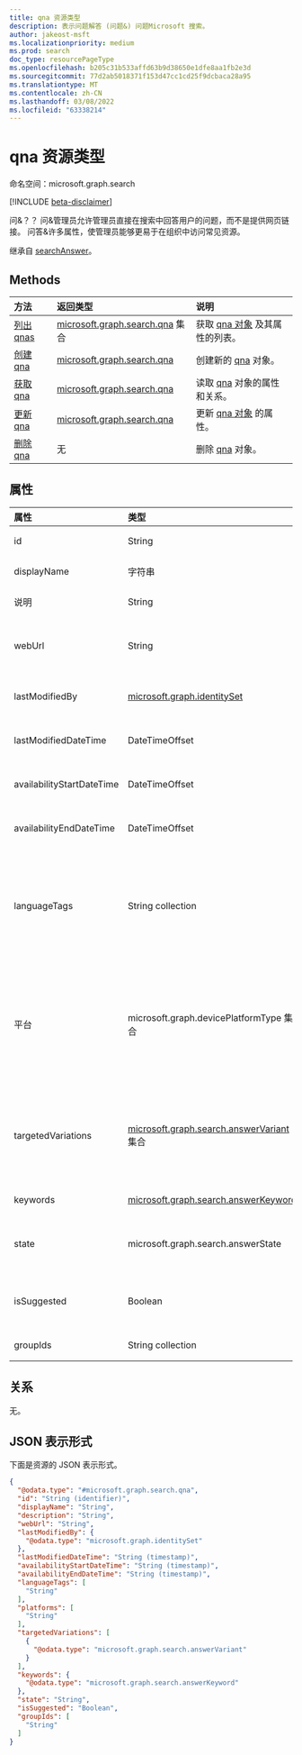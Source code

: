 ```yaml
---
title: qna 资源类型
description: 表示问题解答 (问题&) 问题Microsoft 搜索。
author: jakeost-msft
ms.localizationpriority: medium
ms.prod: search
doc_type: resourcePageType
ms.openlocfilehash: b205c31b533affd63b9d38650e1dfe8aa1fb2e3d
ms.sourcegitcommit: 77d2ab5018371f153d47cc1cd25f9dcbaca28a95
ms.translationtype: MT
ms.contentlocale: zh-CN
ms.lasthandoff: 03/08/2022
ms.locfileid: "63338214"
---
```

# <a name="qna-resource-type"></a>qna 资源类型

命名空间：microsoft.graph.search

[!INCLUDE [beta-disclaimer](../../includes/beta-disclaimer.md)]

问&？？ 问&管理员允许管理员直接在搜索中回答用户的问题，而不是提供网页链接。 问答&许多属性，使管理员能够更易于在组织中访问常见资源。

继承自 [searchAnswer](../resources/search-searchAnswer.md)。

## <a name="methods"></a>Methods
|方法|返回类型|说明|
|:---|:---|:---|
|[列出 qnas](../api/search-searchentity-list-qnas.md)|[microsoft.graph.search.qna](../resources/search-qna.md) 集合|获取 [qna 对象](../resources/search-qna.md) 及其属性的列表。|
|[创建 qna](../api/search-searchentity-post-qnas.md)|[microsoft.graph.search.qna](../resources/search-qna.md)|创建新的 [qna](../resources/search-qna.md) 对象。|
|[获取 qna](../api/search-qna-get.md)|[microsoft.graph.search.qna](../resources/search-qna.md)|读取 [qna](../resources/search-qna.md) 对象的属性和关系。|
|[更新 qna](../api/search-qna-update.md)|[microsoft.graph.search.qna](../resources/search-qna.md)|更新 [qna 对象](../resources/search-qna.md) 的属性。|
|[删除 qna](../api/search-qna-delete.md)|无|删除 [qna](../resources/search-qna.md) 对象。|

## <a name="properties"></a>属性
|属性|类型|说明|
|:---|:---|:---|
|id|String|qna (GUID) 的唯一标识符。 继承自 [实体](../resources/entity.md)。|
|displayName|字符串|搜索结果中显示的问题。 继承自 [searchAnswer](../resources/search-searchAnswer.md)。|
|说明|String|搜索结果中显示的答案。 继承自 [searchAnswer](../resources/search-searchAnswer.md)。|
|webUrl|String|Qna URL 链接。 当用户在搜索结果中单击此 qna 时，他们将转到此 URL。 继承自 [searchAnswer](../resources/search-searchAnswer.md)。|
|lastModifiedBy|[microsoft.graph.identitySet](../resources/identityset.md)|创建或上次修改 qna 的用户的详细信息。 继承自 [searchAnswer](../resources/search-searchAnswer.md)。 只读。 |
|lastModifiedDateTime|DateTimeOffset| 创建或编辑 qna 的时间戳。 继承自 [searchAnswer](../resources/search-searchAnswer.md)。 只读。|
|availabilityStartDateTime|DateTimeOffset|qna 开始显示为搜索结果的时间戳。 设置为" `null` 始终可用"。|
|availabilityEndDateTime|DateTimeOffset|qna 停止显示为搜索结果的时间戳。 设置为" `null` 始终可用"。|
|languageTags|String collection|地理位置特定且可查看此 QnA 的语言名称列表。 每个语言标记值都遵循 {language}-{REGION} 模式。 例如，美国 `en-US` 使用的英语。 有关 [可能值的列表](search-api-answers-overview.md#supported-language-tags) ，请参阅支持的语言标记。 |
|平台|microsoft.graph.devicePlatformType 集合|能够查看此问答的设备和操作系统列表。 可取值为：`unknown`、`android`、`androidForWork`、`ios`、`macOS`、`windowsPhone81`、`windowsPhone81AndLater`、`windows10AndLater`、`androidWorkProfile`、`androidASOP`。|
|targetedVariations|[microsoft.graph.search.answerVariant](../resources/search-answerVariant.md) 集合|qna 的变体，适用于不同的国家/地区或设备。 当你需要根据用户的设备、国家/地区或两者向用户显示不同的内容时，请使用 。 日期和组设置将应用于所有变体。|
|keywords|[microsoft.graph.search.answerKeyword](../resources/search-answerKeyword.md)|触发此 qna 显示在搜索结果中的关键字。|
|state|microsoft.graph.search.answerState|qna 的状态。 可能的值是：、`published``draft`、`excluded`或 `unknownFutureValue`。|
|isSuggested|Boolean| 如此 如果此 qna 是由用户建议给管理员或由 Microsoft 进行缩小建议。 只读。|
|groupIds|String collection|能够查看此 qna 的安全组列表。|


## <a name="relationships"></a>关系
无。

## <a name="json-representation"></a>JSON 表示形式
下面是资源的 JSON 表示形式。
<!-- {
  "blockType": "resource",
  "keyProperty": "id",
  "@odata.type": "microsoft.graph.search.qna",
  "baseType": "microsoft.graph.search.searchAnswer",
  "openType": false
}
-->
``` json
{
  "@odata.type": "#microsoft.graph.search.qna",
  "id": "String (identifier)",
  "displayName": "String",
  "description": "String",
  "webUrl": "String",
  "lastModifiedBy": {
    "@odata.type": "microsoft.graph.identitySet"
  },
  "lastModifiedDateTime": "String (timestamp)",
  "availabilityStartDateTime": "String (timestamp)",
  "availabilityEndDateTime": "String (timestamp)",
  "languageTags": [
    "String"
  ],
  "platforms": [
    "String"
  ],
  "targetedVariations": [
    {
      "@odata.type": "microsoft.graph.search.answerVariant"
    }
  ],
  "keywords": {
    "@odata.type": "microsoft.graph.search.answerKeyword"
  },
  "state": "String",
  "isSuggested": "Boolean",
  "groupIds": [
    "String"
  ]
}
```


